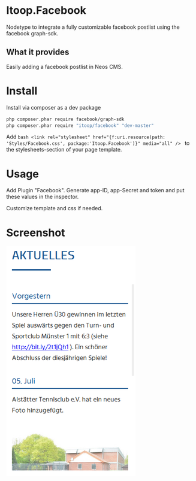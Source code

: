 # Itoop.Facebook
Nodetype to integrate a fully customizable facebook postlist using the facebook graph-sdk.

## What it provides
Easily adding a facebook postlist in Neos CMS. 

# Install
Install via composer as a dev package
```bash
php composer.phar require facebook/graph-sdk
php composer.phar require "itoop/facebook" "dev-master"
```

Add ```bash <link rel="stylesheet" href="{f:uri.resource(path: 'Styles/Facebook.css', package:'Itoop.Facebook')}" media="all" /> ``` to the stylesheets-section of your page template.

# Usage
Add Plugin "Facebook". Generate app-ID, app-Secret and token and put these values in the inspector.

Customize template and css if needed.

# Screenshot
![Screenshot](/Documentation/Example.png?raw=true "Screenshot")
